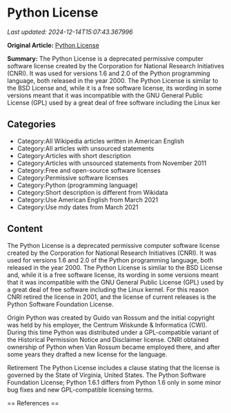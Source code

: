# Python License

_Last updated: 2024-12-14T15:07:43.367996_

**Original Article:** [Python License](https://en.wikipedia.org/wiki/Python_License)

**Summary:** The Python License is a deprecated permissive computer software license created by the Corporation for National Research Initiatives (CNRI). It was used for versions 1.6 and 2.0 of the Python programming language, both released in the year 2000.
The Python License is similar to the BSD License and, while it is a free software license, its wording in some versions meant that it was incompatible with the GNU General Public License (GPL) used by a great deal of free software including the Linux ker

## Categories
- Category:All Wikipedia articles written in American English
- Category:All articles with unsourced statements
- Category:Articles with short description
- Category:Articles with unsourced statements from November 2011
- Category:Free and open-source software licenses
- Category:Permissive software licenses
- Category:Python (programming language)
- Category:Short description is different from Wikidata
- Category:Use American English from March 2021
- Category:Use mdy dates from March 2021

## Content

The Python License is a deprecated permissive computer software license created by the Corporation for National Research Initiatives (CNRI). It was used for versions 1.6 and 2.0 of the Python programming language, both released in the year 2000.
The Python License is similar to the BSD License and, while it is a free software license, its wording in some versions meant that it was incompatible with the GNU General Public License (GPL) used by a great deal of free software including the Linux kernel. For this reason CNRI retired the license in 2001, and the license of current releases is the Python Software Foundation License.

Origin
Python was created by Guido van Rossum and the initial copyright was held by his employer, the Centrum Wiskunde & Informatica (CWI). During this time Python was distributed under a GPL-compatible variant of the Historical Permission Notice and Disclaimer license. CNRI obtained ownership of Python when Van Rossum became employed there, and after some years they drafted a new license for the language.

Retirement
The Python License includes a clause stating that the license is governed by the State of Virginia, United States. The Python Software Foundation License; Python 1.6.1 differs from Python 1.6 only in some minor bug fixes and new GPL-compatible licensing terms.


== References ==